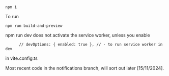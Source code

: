 ###
```npm i```

To run
```
npm run build-and-preview
```

npm run dev does not activate the service worker, unless you 
enable 
```
      // devOptions: { enabled: true }, // - to run service worker in dev
```

in vite.config.ts

Most recent code in the notifications branch, will sort out later [15/11/2024].